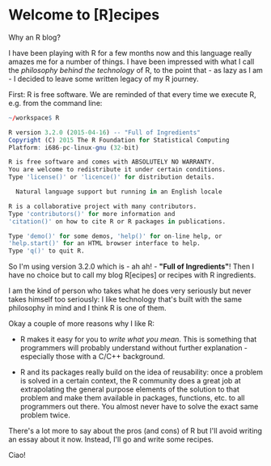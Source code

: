 # Welcome to [R]ecipes

Why an R blog? 

I have been playing with R for a few months now and this language really amazes me for a number of things. I have been impressed with what I call the *philosophy behind the technology* of R, to the point that - as lazy as I am - I decided to leave some written legacy of my R journey. 

First: R is free software. We are reminded of that every time we execute R, e.g.
from the command line: 


```r
~/workspace$ R

R version 3.2.0 (2015-04-16) -- "Full of Ingredients"
Copyright (C) 2015 The R Foundation for Statistical Computing
Platform: i686-pc-linux-gnu (32-bit)

R is free software and comes with ABSOLUTELY NO WARRANTY.
You are welcome to redistribute it under certain conditions.
Type 'license()' or 'licence()' for distribution details.

  Natural language support but running in an English locale

R is a collaborative project with many contributors.
Type 'contributors()' for more information and
'citation()' on how to cite R or R packages in publications.

Type 'demo()' for some demos, 'help()' for on-line help, or
'help.start()' for an HTML browser interface to help.
Type 'q()' to quit R.
```

So I'm using version 3.2.0 which is - ah ah! - **"Full of Ingredients"**! Then I have no choice but to call my blog R[ecipes] or recipes with R ingredients. 

I am the kind of person who takes what he does very seriously but never takes himself too seriously: I like technology that's built with the same philosophy in mind and I think R is one of them. 

Okay a couple of more reasons why I like R: 

- R makes it easy for you to *write what you mean*. This is something that programmers will probably understand without further explanation - especially those with a C/C++ background. 

- R and its packages really build on the idea of reusability: once a problem is solved in a certain context, the R community does a great job at extrapolating the general purpose elements of the solution to that problem and make them available in packages, functions, etc. to all programmers out there. You almost never have to solve the exact same problem twice.

There's a lot more to say about the pros (and cons) of R but I'll avoid writing an essay about it now. Instead, I'll go and write some recipes. 

Ciao!
